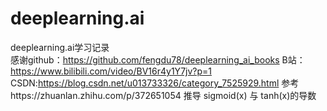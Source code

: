 # deeplearning.ai
deeplearning.ai学习记录  
感谢github：https://github.com/fengdu78/deeplearning_ai_books B站：https://www.bilibili.com/video/BV16r4y1Y7jv?p=1  CSDN:https://blog.csdn.net/u013733326/category_7525929.html
参考https://zhuanlan.zhihu.com/p/372651054 推导 sigmoid(x) 与 tanh(x)的导数







